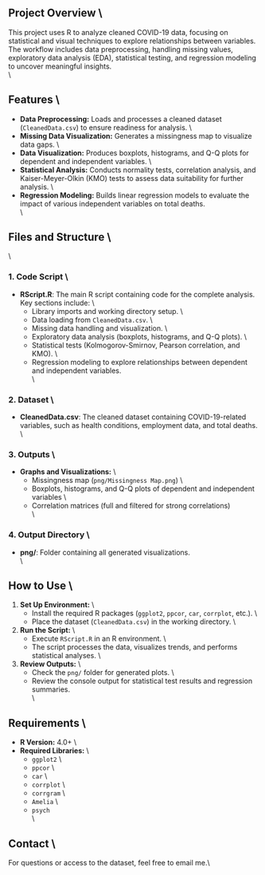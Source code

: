 ## Project Overview  \
This project uses R to analyze cleaned COVID-19 data, focusing on statistical and visual techniques to explore relationships between variables. The workflow includes data preprocessing, handling missing values, exploratory data analysis (EDA), statistical testing, and regression modeling to uncover meaningful insights.  \
\
## Features  \
- **Data Preprocessing:** Loads and processes a cleaned dataset (`CleanedData.csv`) to ensure readiness for analysis.  \
- **Missing Data Visualization:** Generates a missingness map to visualize data gaps.  \
- **Data Visualization:** Produces boxplots, histograms, and Q-Q plots for dependent and independent variables.  \
- **Statistical Analysis:** Conducts normality tests, correlation analysis, and Kaiser-Meyer-Olkin (KMO) tests to assess data suitability for further analysis.  \
- **Regression Modeling:** Builds linear regression models to evaluate the impact of various independent variables on total deaths.  \
\
## Files and Structure  \
\
### **1. Code Script**  \
- **RScript.R**: The main R script containing code for the complete analysis. Key sections include:  \
  - Library imports and working directory setup.  \
  - Data loading from `CleanedData.csv`.  \
  - Missing data handling and visualization.  \
  - Exploratory data analysis (boxplots, histograms, and Q-Q plots).  \
  - Statistical tests (Kolmogorov-Smirnov, Pearson correlation, and KMO).  \
  - Regression modeling to explore relationships between dependent and independent variables.  \
\
### **2. Dataset**  \
- **CleanedData.csv**: The cleaned dataset containing COVID-19-related variables, such as health conditions, employment data, and total deaths.  \
\
### **3. Outputs**  \
- **Graphs and Visualizations:**  \
  - Missingness map (`png/Missingness Map.png`)  \
  - Boxplots, histograms, and Q-Q plots of dependent and independent variables  \
  - Correlation matrices (full and filtered for strong correlations)  \
\
### **4. Output Directory**  \
- **png/**: Folder containing all generated visualizations.  \
\
## How to Use  \
1. **Set Up Environment:**  \
   - Install the required R packages (`ggplot2`, `ppcor`, `car`, `corrplot`, etc.).  \
   - Place the dataset (`CleanedData.csv`) in the working directory.  \
2. **Run the Script:**  \
   - Execute `RScript.R` in an R environment.  \
   - The script processes the data, visualizes trends, and performs statistical analyses.  \
3. **Review Outputs:**  \
   - Check the `png/` folder for generated plots.  \
   - Review the console output for statistical test results and regression summaries.  \
\
## Requirements  \
- **R Version:** 4.0+  \
- **Required Libraries:**  \
  - `ggplot2`  \
  - `ppcor`  \
  - `car`  \
  - `corrplot`  \
  - `corrgram`  \
  - `Amelia`  \
  - `psych`  \
\
## Contact  \
For questions or access to the dataset, feel free to email me.\

